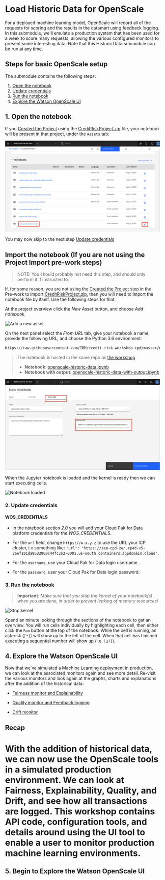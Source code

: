# Load Historic Data for OpenScale

For a deployed machine learning model, OpenScale will record all of the requests for scoring and the results in the datamart using feedback logging. In this submodule, we'll emulate a production system that has been used for a week to score many requests, allowing the various configured monitors to present some interesting data. Note that this Historic Data submodule can be run at any time.

## Steps for basic OpenScale setup

The submodule contains the following steps:

1. [Open the notebook](#1-open-the-notebook)
1. [Update credentials](#2-update-credentials)
1. [Run the notebook](#3-run-the-notebook)
1. [Explore the Watson OpenScale UI](#4-explore-the-watson-openscale-ui)

## 1. Open the notebook

If you [Created the Project](https://ibm-developer.gitbook.io/cloudpakfordata-credit-risk-workshop/getting-started/pre-work#create-a-new-project) using the [CreditRiskProject.zip](https://github.ibm.com/IBMDeveloper/cp4d-workshop-credit-risk/blob/master/projects/CreditRiskProject.zip) file, your notebook will be present in that project, under the `Assets` tab:

![Project from zip assets tab](../.gitbook/assets/images/openscale-config/openscale-config-historic-notebook.png)

You may now skip to the next step [Update credentials](#2-update-credentials)

## Import the notebook (If you are not using the Project Import pre-work steps)

> NOTE: You should probably not need this step, and should only perform it if instructed to.

If, for some reason, you are not using the [Created the Project](https://ibm-developer.gitbook.io/cloudpakfordata-credit-risk-workshop/getting-started/pre-work#create-a-new-project) step in the Pre-work to import [CreditRiskProject.zip](https://github.ibm.com/IBMDeveloper/cp4d-workshop-credit-risk/blob/master/projects/CreditRiskProject.zip), then you will need to import the notebook file by itself. Use the following steps for that.

At the project overview click the *New Asset* button, and choose *Add notebook*.

![Add a new asset](../.gitbook/assets/images/wml/wml-add-asset.png)

On the next panel select the *From URL* tab, give your notebook a name, provide the following URL, and choose the Python 3.6 environment:

```bash
https://raw.githubusercontent.com/IBM/credit-risk-workshop-cpd/master/notebooks/openscale-historic-data.ipynb
```

> The notebook is hosted in the same repo as [the workshop](https://github.com/IBM/credit-risk-workshop-cpd)
>
> * **Notebook**: [openscale-historic-data.ipynb](../../notebooks/openscale-historic-data.ipynb)
> * **Notebook with output**: [openscale-historic-data-with-output.ipynb](../../notebooks/with-output/openscale-historic-data-with-output.ipynb)

![Add notebook name and URL](../.gitbook/assets/images/openscale-config/openscale-config-url-historic.png)

When the Jupyter notebook is loaded and the kernel is ready then we can start executing cells.

![Notebook loaded](../.gitbook/assets/images/aios/OpenScaleNotebook.png)

### 2. Update credentials

#### WOS_CREDENTIALS

* In the notebook section *2.0*  you will add your Cloud Pak for Data platform credentials for the *WOS_CREDENTIALS*.

* For the `url` field, change `https://w.x.y.z` to use the URL your ICP cluster, i.e something like: `"url": "https://zen-cpd-zen.cp4d-v5-2bef101da9502000c44fc2b2-0001.us-south.containers.appdomain.cloud"`.
* For the `username`, use your Cloud Pak for Data login username.
* For the `password`, user your Cloud Pak for Data login password.

### 3. Run the notebook

> **Important**: *Make sure that you stop the kernel of your notebook(s) when you are done, in order to prevent leaking of memory resources!*

![Stop kernel](../.gitbook/assets/images/wml/JupyterStopKernel.png)

Spend an minute looking through the sections of the notebook to get an overview. You will run cells individually by highlighting each cell, then either click the `Run` button at the top of the notebook. While the cell is running, an asterisk (`[*]`) will show up to the left of the cell. When that cell has finished executing a sequential number will show up (i.e. `[17]`).

## 4. Explore the Watson OpenScale UI

Now that we've simulated a Machine Learning deployment in production, we can look at the associated monitors again and see more detail. Re-visit the various monitors and look again at the graphs, charts and explanations after the addition of the historical data:

* [Fairness monitor and Explainability](https://github.ibm.com/IBMDeveloper/cp4d-workshop-credit-risk/blob/addDriftManual/workshop/openscale-manual-config/FAIRNESS-EXPLAINABILITY-README.md#5-begin-to-explore-the-watson-openscale-ui)

* [Quality monitor and Feedback logging](https://github.ibm.com/IBMDeveloper/cp4d-workshop-credit-risk/blob/addDriftManual/workshop/openscale-manual-config/QUALITY-FEEDBACK-README.md#5-begin-to-explore-the-watson-openscale-ui)

* [Drift monitor](https://github.ibm.com/IBMDeveloper/cp4d-workshop-credit-risk/blob/addDriftManual/workshop/openscale-manual-config/DRIFT.md#3-look-at-drift-in-the-dashboard)

## Recap

With the addition of historical data, we can now use the OpenScale tools in a simulated production environment. We can look at Fairness, Explainability, Quality, and Drift, and see how all transactions are logged. This workshop contains API code, configuration tools, and details around using the UI tool to enable a user to monitor production machine learning environments.
=======
## 5. Begin to Explore the Watson OpenScale UI
